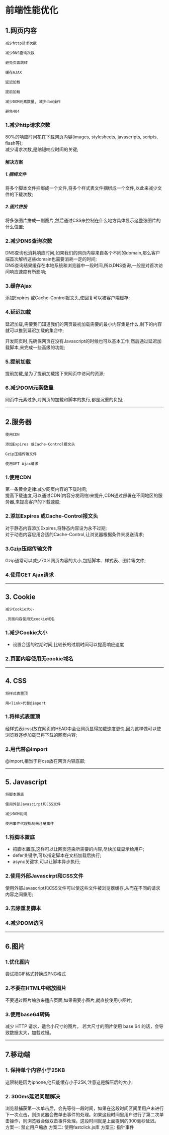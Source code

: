 

# 前端性能优化

## 1.网页内容

```
减少http请求次数

减少DNS查询次数

避免页面跳转

缓存AJAX

延迟加载

提前加载

减少DOM元素数量, 减少dom操作

避免404
```
### 1.减少http请求次数
80%的响应时间花在下载网页内容(images, stylesheets, javascripts, scripts, flash等);          
减少请求次数,是缩短响应时间的关键;     
#### 解决方案
##### 1.捆绑文件
将多个脚本文件捆绑成一个文件,将多个样式表文件捆绑成一个文件,以此来减少文件的下载次数;     

##### 2.图片拼接
将多张图片拼成一副图片,然后通过CSS来控制在什么地方具体显示这整张图片的什么位置;


### 2.减少DNS查询次数
DNS查询也消耗响应时间,如果我们的网页内容来自各个不同的domain,那么客户端首次解析这些domain也需要消耗一定的时间;         
DNS查询结果缓存在本地系统和浏览器中一段时间,所以DNS查询,一般是对首次访问响应速度有所影响;

### 3.缓存Ajax
添加Expires 或Cache-Control报文头,使回复可以被客户端缓存;       

### 4.延迟加载
延迟加载,需要我们知道我们的网页最初加载需要的最小内容集是什么,剩下的内容就可以推到延迟加载的集合中;       

开发网页时,先确保网页在没有Javascript的时候也可以基本工作,然后通过延迟加载脚本,来完成一些高级的功能;       

### 5.提前加载
提前加载,是为了提前加载接下来网页中访问的资源;     

### 6.减少DOM元素数量
网页中元素过多,对网页的加载和脚本的执行,都是沉重的负担;        

---
## 2.服务器

```
使用CDN

添加Expires 或Cache-Control报文头

Gzip压缩传输文件

使用GET Ajax请求
```

### 1.使用CDN
第一条黄金定律:减少网页内容的下载时间;     
提高下载速度,可以通过CDN(内容分发网络)来提升,CDN通过部署在不同地区的服务器,来提高客户的下载速度;     

### 2.添加Expires 或Cache-Control报文头
对于静态内容添加Expires,将静态内容设为永不过期;     
对于动态内容应用合适的Cache-Control,让浏览器根据条件来发送请求;     
### 3.Gzip压缩传输文件
Gzip通常可以减少70%网页内容的大小,包括脚本、样式表、图片等文件;     
### 4.使用GET Ajax请求

---
## 3. Cookie

```
减少Cookie大小

.页面内容使用无cookie域名
```

### 1.减少Cookie大小
- 设置合适的过期时间,比较长的过期时间可以提高响应速度

### 2.页面内容使用无cookie域名

---
## 4. CSS

```
将样式表置顶

用<link>代替@import
```

### 1.将样式表置顶
经样式表(css)放在网页的HEAD中会让网页显得加载速度更快,因为这样做可以使浏览器逐步加载已将下载的网页内容;       
### 2.用<link>代替@import
@import,相当于将css放在网页内容底部;

---

## 5. Javascript

```
将脚本置底

使用外部Javascirpt和CSS文件

减少DOM访问

使用事件代理机制来注册事件
```

### 1.将脚本置底
- 把脚本置底,这样可以让网页渲染所需要的内容,尽快加载显示给用户;     
- defer关键字,可以指定脚本在文档加载后执行;
- async关键字,可以让脚本异步执行;

### 2.使用外部Javascirpt和CSS文件
使用外部Javascript和CSS文件可以使这些文件被浏览器缓存,从而在不同的请求内容之间重用;

### 3.去除重复脚本
### 4.减少DOM访问

---
## 6.图片
### 1.优化图片
尝试把GIF格式转换成PNG格式
### 2.不要在HTML中缩放图片
不要通过图片缩放来适应页面,如果需要小图片,就直接使用小图片;
### 3.使用base64转码
减少 HTTP 请求，适合小尺寸的图片。
若大尺寸的图片使用 base 64 的话，会导致数据太大，加载过慢。

---

## 7.移动端
### 1. 保持单个内容小于25KB
这限制是因为iphone,他只能缓存小于25K,注意这是解压后的大小; 

### 2. 300ms延迟问题解决
浏览器捕获第一次单击后，会先等待一段时间，如果在这段时间区间里用户未进行下一次点击，则浏览器会做单击事件的处理。如果这段时间里用户进行了第二次单击操作，则浏览器会做双击事件处理。这段时间就是上面提到的300毫秒延迟。
方案一:  禁止用户缩放
方案二: 使用fastclick.js库
方案三: 指针事件
